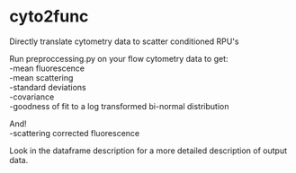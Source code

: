 # cyto2func
Directly translate cytometry data to scatter conditioned RPU's


Run preproccessing.py on your flow cytometry data to get:  
-mean fluorescence   
-mean scattering  
-standard deviations  
-covariance  
-goodness of fit to a log transformed bi-normal distribution  

And!  
-scattering corrected fluorescence  
  
Look in the dataframe description for a more detailed description of output data.
